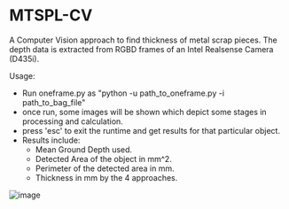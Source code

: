 # MTSPL-CV

A Computer Vision approach to find thickness of metal scrap pieces.
The depth data is extracted from RGBD frames of an Intel Realsense Camera (D435i).

Usage:
- Run oneframe.py as "python -u path_to_oneframe.py -i path_to_bag_file"
- once run, some images will be shown which depict some stages in processing and calculation.
- press 'esc' to exit the runtime and get results for that particular object.
- Results include:
  - Mean Ground Depth used.
  - Detected Area of the object in mm^2.
  - Perimeter of the detected area in mm.
  - Thickness in mm by the 4 approaches.

![image](https://user-images.githubusercontent.com/56913610/169297015-3ad4fcb5-3986-45dd-b43c-0a70b887c340.png)

